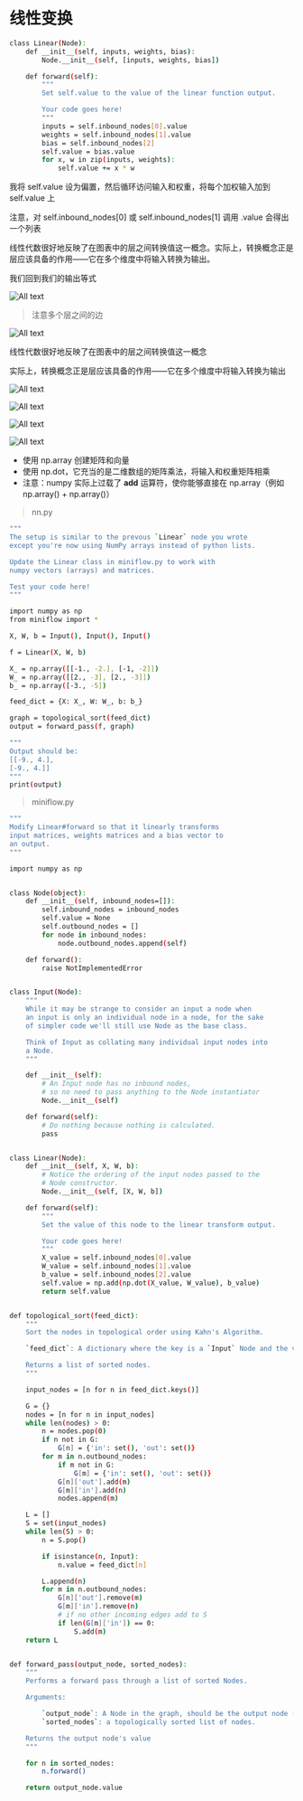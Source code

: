 # 线性变换

```bash
class Linear(Node):
    def __init__(self, inputs, weights, bias):
        Node.__init__(self, [inputs, weights, bias])

    def forward(self):
        """
        Set self.value to the value of the linear function output.

        Your code goes here!
        """
        inputs = self.inbound_nodes[0].value
        weights = self.inbound_nodes[1].value
        bias = self.inbound_nodes[2]
        self.value = bias.value
        for x, w in zip(inputs, weights):
            self.value += x * w
```

我将 self.value 设为偏置，然后循环访问输入和权重，将每个加权输入加到 self.value 上

注意，对 self.inbound_nodes[0] 或 self.inbound_nodes[1] 调用 .value 会得出一个列表

线性代数很好地反映了在图表中的层之间转换值这一概念。实际上，转换概念正是层应该具备的作用——它在多个维度中将输入转换为输出。

我们回到我们的输出等式

![All text](http://ww1.sinaimg.cn/large/dc05ba18ly1fnrtlskw4fj20jy02zglh.jpg)

>注意多个层之间的边

![All text](http://ww1.sinaimg.cn/large/dc05ba18ly1fnswe0gfsej20cp0jedjv.jpg)

线性代数很好地反映了在图表中的层之间转换值这一概念

实际上，转换概念正是层应该具备的作用——它在多个维度中将输入转换为输出

![All text](http://ww1.sinaimg.cn/large/dc05ba18ly1fnswez5dmlj20lg045glj.jpg)

![All text](http://ww1.sinaimg.cn/large/dc05ba18ly1fnswfgzyvrj20lx09hjrx.jpg)

![All text](http://ww1.sinaimg.cn/large/dc05ba18ly1fnswfz6wy9j20m40do3zm.jpg)

![All text](http://ww1.sinaimg.cn/large/dc05ba18ly1fnswg9t5rzj20n80do0tt.jpg)

* 使用 np.array 创建矩阵和向量
* 使用 np.dot，它充当的是二维数组的矩阵乘法，将输入和权重矩阵相乘
* 注意：numpy 实际上过载了 __add__ 运算符，使你能够直接在 np.array（例如 np.array() + np.array()）

>nn.py

```bash
"""
The setup is similar to the prevous `Linear` node you wrote
except you're now using NumPy arrays instead of python lists.

Update the Linear class in miniflow.py to work with
numpy vectors (arrays) and matrices.

Test your code here!
"""

import numpy as np
from miniflow import *

X, W, b = Input(), Input(), Input()

f = Linear(X, W, b)

X_ = np.array([[-1., -2.], [-1, -2]])
W_ = np.array([[2., -3], [2., -3]])
b_ = np.array([-3., -5])

feed_dict = {X: X_, W: W_, b: b_}

graph = topological_sort(feed_dict)
output = forward_pass(f, graph)

"""
Output should be:
[[-9., 4.],
[-9., 4.]]
"""
print(output)
```

>miniflow.py

```bash
"""
Modify Linear#forward so that it linearly transforms
input matrices, weights matrices and a bias vector to
an output.
"""

import numpy as np


class Node(object):
    def __init__(self, inbound_nodes=[]):
        self.inbound_nodes = inbound_nodes
        self.value = None
        self.outbound_nodes = []
        for node in inbound_nodes:
            node.outbound_nodes.append(self)

    def forward():
        raise NotImplementedError


class Input(Node):
    """
    While it may be strange to consider an input a node when
    an input is only an individual node in a node, for the sake
    of simpler code we'll still use Node as the base class.

    Think of Input as collating many individual input nodes into
    a Node.
    """

    def __init__(self):
        # An Input node has no inbound nodes,
        # so no need to pass anything to the Node instantiator
        Node.__init__(self)

    def forward(self):
        # Do nothing because nothing is calculated.
        pass


class Linear(Node):
    def __init__(self, X, W, b):
        # Notice the ordering of the input nodes passed to the
        # Node constructor.
        Node.__init__(self, [X, W, b])

    def forward(self):
        """
        Set the value of this node to the linear transform output.

        Your code goes here!
        """
        X_value = self.inbound_nodes[0].value
        W_value = self.inbound_nodes[1].value
        b_value = self.inbound_nodes[2].value
        self.value = np.add(np.dot(X_value, W_value), b_value)
        return self.value


def topological_sort(feed_dict):
    """
    Sort the nodes in topological order using Kahn's Algorithm.

    `feed_dict`: A dictionary where the key is a `Input` Node and the value is the respective value feed to that Node.

    Returns a list of sorted nodes.
    """

    input_nodes = [n for n in feed_dict.keys()]

    G = {}
    nodes = [n for n in input_nodes]
    while len(nodes) > 0:
        n = nodes.pop(0)
        if n not in G:
            G[n] = {'in': set(), 'out': set()}
        for m in n.outbound_nodes:
            if m not in G:
                G[m] = {'in': set(), 'out': set()}
            G[n]['out'].add(m)
            G[m]['in'].add(n)
            nodes.append(m)

    L = []
    S = set(input_nodes)
    while len(S) > 0:
        n = S.pop()

        if isinstance(n, Input):
            n.value = feed_dict[n]

        L.append(n)
        for m in n.outbound_nodes:
            G[n]['out'].remove(m)
            G[m]['in'].remove(n)
            # if no other incoming edges add to S
            if len(G[m]['in']) == 0:
                S.add(m)
    return L


def forward_pass(output_node, sorted_nodes):
    """
    Performs a forward pass through a list of sorted Nodes.

    Arguments:

        `output_node`: A Node in the graph, should be the output node (have no outgoing edges).
        `sorted_nodes`: a topologically sorted list of nodes.

    Returns the output node's value
    """

    for n in sorted_nodes:
        n.forward()

    return output_node.value
```
